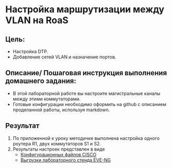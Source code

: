 # Настройка маршрутизации между VLAN на RoaS

## Цель:
 - Настройка DTP.
 - Добавление сетей VLAN и назначение портов.

## Описание/ Пошаговая инструкция выполнения домашнего задания:
 - В этой лабораторной работе вы настроите магистральные каналы между этими коммутаторами.
 - Готовые конфигурации необходимо оформить на github с описанием проделанной работы, используя markdown.

## Результат
1. По приложенной к уроку методичке выполнена настройка одного роутера R1, двух коммутаторов S1 и S2.
2. Результаты настроек представлен в виде
    - [Конфигурационных файлов CISCO](configs/)
    - [Выгрузки лабораторного стенда EVE-NG](eve-ng/)